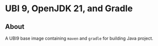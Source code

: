 # UBI 9, OpenJDK 21, and Gradle

## About
A UBI9 base image containing `maven` and `gradle` for building Java project.